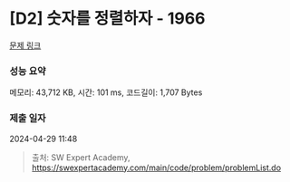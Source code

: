 # [D2] 숫자를 정렬하자 - 1966 

[문제 링크](https://swexpertacademy.com/main/code/problem/problemDetail.do?contestProbId=AV5PrmyKAWEDFAUq) 

### 성능 요약

메모리: 43,712 KB, 시간: 101 ms, 코드길이: 1,707 Bytes

### 제출 일자

2024-04-29 11:48



> 출처: SW Expert Academy, https://swexpertacademy.com/main/code/problem/problemList.do